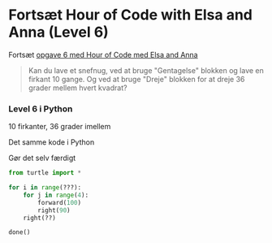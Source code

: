 # Fortsæt Hour of Code with Elsa and Anna (Level 6)

Fortsæt [opgave 6 med Hour of Code med Elsa and Anna](https://studio.code.org/s/frozen/lessons/1/levels/6)

> Kan du lave et snefnug, ved at bruge "Gentagelse" blokken og lave en firkant 10 gange. Og ved at bruge "Dreje" blokken for at dreje 36 grader mellem hvert kvadrat?

### Level 6 i Python

10 firkanter, 36 grader imellem

Det samme kode i Python

Gør det selv færdigt

```python
from turtle import *

for i in range(???):
    for j in range(4):
        forward(100)
        right(90)
    right(??)

done()

```
